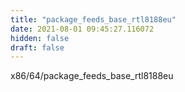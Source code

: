 ```yaml
---
title: "package_feeds_base_rtl8188eu"
date: 2021-08-01 09:45:27.116072
hidden: false
draft: false
---
```


x86/64/package_feeds_base_rtl8188eu

